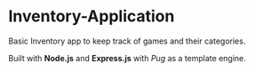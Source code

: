 # Inventory-Application
Basic Inventory app to keep track of games and their categories.  

Built with **Node.js** and **Express.js** with *Pug* as a template engine.
